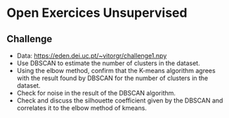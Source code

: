 # Open Exercices Unsupervised

## Challenge
- Data: https://eden.dei.uc.pt/~vitorgr/challenge1.npy
- Use DBSCAN to estimate the number of clusters in the dataset. ​
- Using the elbow method, confirm that the K-means algorithm agrees with the result found by DBSCAN for the number of clusters in the dataset. ​
- Check for noise in the result of the DBSCAN algorithm. ​
- Check and discuss the silhouette coefficient given by the DBSCAN and correlates it to the elbow method of kmeans.
